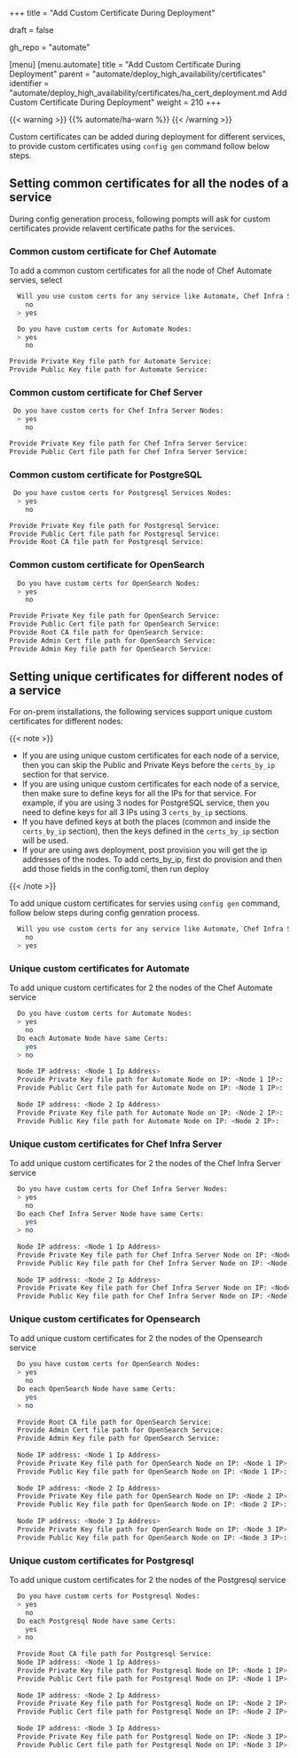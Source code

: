 +++
title = "Add Custom Certificate During Deployment"

draft = false

gh_repo = "automate"

[menu]
  [menu.automate]
    title = "Add Custom Certificate During Deployment"
    parent = "automate/deploy_high_availability/certificates"
    identifier = "automate/deploy_high_availability/certificates/ha_cert_deployment.md Add Custom Certificate During Deployment"
    weight = 210
+++

{{< warning >}}
{{% automate/ha-warn %}}
{{< /warning >}}

Custom certificates can be added during deployment for different services, to provide custom certificates using `config gen` command follow below steps.

## Setting common certificates for all the nodes of a service

During config generation process, following pompts will ask for custom certificates provide relavent certificate paths for the services.

### Common custom certificate for Chef Automate

To add a common custom certificates for all the node of Chef Automate servies, select 

```bash
  Will you use custom certs for any service like Automate, Chef Infra Server, PostgreSQL, OpenSearch:
    no
  > yes
```
```bash
  Do you have custom certs for Automate Nodes:
  > yes
    no
```
```bash
Provide Private Key file path for Automate Service: 
Provide Public Key file path for Automate Service:
```
### Common custom certificate for Chef Server
```bash
 Do you have custom certs for Chef Infra Server Nodes:
  > yes
    no
```
```bash
Provide Private Key file path for Chef Infra Server Service:
Provide Public Cert file path for Chef Infra Server Service:
```
### Common custom certificate for PostgreSQL
```bash
 Do you have custom certs for Postgresql Services Nodes:
  > yes
    no
```
```bash
Provide Private Key file path for Postgresql Service:
Provide Public Cert file path for Postgresql Service:
Provide Root CA file path for Postgresql Service:
```
### Common custom certificate for OpenSearch
```bash
  Do you have custom certs for OpenSearch Nodes:
  > yes
    no
```
```bash
Provide Private Key file path for OpenSearch Service:
Provide Public Cert file path for OpenSearch Service:
Provide Root CA file path for OpenSearch Service:
Provide Admin Cert file path for OpenSearch Service:
Provide Admin Key file path for OpenSearch Service:
```


## Setting unique certificates for different nodes of a service

For on-prem installations, the following services support unique custom certificates for different nodes:

{{< note >}}

- If you are using unique custom certificates for each node of a service, then you can skip the Public and Private Keys before the `certs_by_ip` section for that service.
- If you are using unique custom certificates for each node of a service, then make sure to define keys for all the IPs for that service. For example, if you are using 3 nodes for PostgreSQL service, then you need to define keys for all 3 IPs using 3 `certs_by_ip` sections.
- If you have defined keys at both the places (common and inside the `certs_by_ip` section), then the keys defined in the `certs_by_ip` section will be used.
- If your are using aws deployment, post provision you will get the ip addresses of the nodes. To add certs_by_ip, first do provision and then add those fields in the config.toml, then run deploy

{{< /note >}}


To add unique custom certificates for servies using `config gen` command, follow below steps during config genration process.

```bash 
  Will you use custom certs for any service like Automate, Chef Infra Server, PostgreSQL, OpenSearch:
    no
  > yes
```
### Unique custom certificates for Automate
To add unique custom certificates for 2 the nodes of the Chef Automate service
```bash
  Do you have custom certs for Automate Nodes:
  > yes
    no
  Do each Automate Node have same Certs:
    yes
  > no
  
  Node IP address: <Node 1 Ip Address>
  Provide Private Key file path for Automate Node on IP: <Node 1 IP>:
  Provide Public Cert file path for Automate Node on IP: <Node 1 IP>:
  
  Node IP address: <Node 2 Ip Address>
  Provide Private Key file path for Automate Node on IP: <Node 2 IP>:
  Provide Public Key file path for Automate Node on IP: <Node 2 IP>:
```

### Unique custom certificates for Chef Infra Server
To add unique custom certificates for 2 the nodes of the Chef Infra Server service
```bash
  Do you have custom certs for Chef Infra Server Nodes:
  > yes
    no
  Do each Chef Infra Server Node have same Certs:
    yes
  > no
  
  Node IP address: <Node 1 Ip Address>
  Provide Private Key file path for Chef Infra Server Node on IP: <Node 1 IP>:
  Provide Public Key file path for Chef Infra Server Node on IP: <Node 1 IP>:
  
  Node IP address: <Node 2 Ip Address>
  Provide Private Key file path for Chef Infra Server Node on IP: <Node 2 IP>:
  Provide Public Key file path for Chef Infra Server Node on IP: <Node 2 IP>:
```

### Unique custom certificates for Opensearch
To add unique custom certificates for 2 the nodes of the Opensearch service
```bash
  Do you have custom certs for OpenSearch Nodes:
  > yes
    no
  Do each OpenSearch Node have same Certs:
    yes
  > no
  
  Provide Root CA file path for OpenSearch Service:
  Provide Admin Cert file path for OpenSearch Service:
  Provide Admin Key file path for OpenSearch Service:
  
  Node IP address: <Node 1 Ip Address>
  Provide Private Key file path for OpenSearch Node on IP: <Node 1 IP>:
  Provide Public Key file path for OpenSearch Node on IP: <Node 1 IP>:
  
  Node IP address: <Node 2 Ip Address>
  Provide Private Key file path for OpenSearch Node on IP: <Node 2 IP>:
  Provide Public Key file path for OpenSearch Node on IP: <Node 2 IP>:
  
  Node IP address: <Node 3 Ip Address>
  Provide Private Key file path for OpenSearch Node on IP: <Node 3 IP>:
  Provide Public Key file path for OpenSearch Node on IP: <Node 3 IP>:
```

### Unique custom certificates for Postgresql
To add unique custom certificates for 2 the nodes of the Postgresql service
```bash
  Do you have custom certs for Postgresql Nodes:
  > yes
    no
  Do each Postgresql Node have same Certs:
    yes
  > no
  
  Provide Root CA file path for Postgresql Service:
  Node IP address: <Node 1 Ip Address>
  Provide Private Key file path for Postgresql Node on IP: <Node 1 IP>:
  Provide Public Cert file path for Postgresql Node on IP: <Node 1 IP>:
  
  Node IP address: <Node 2 Ip Address>
  Provide Private Key file path for Postgresql Node on IP: <Node 2 IP>:
  Provide Public Cert file path for Postgresql Node on IP: <Node 2 IP>:
  
  Node IP address: <Node 3 Ip Address>
  Provide Private Key file path for Postgresql Node on IP: <Node 3 IP>:
  Provide Public Cert file path for Postgresql Node on IP: <Node 3 IP>:
```